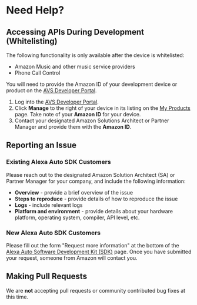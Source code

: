 # Need Help?

## Accessing APIs During Development (Whitelisting)<a id="whitelisting"></a>

The following functionality is only available after the device is whitelisted:

* Amazon Music and other music service providers
* Phone Call Control

You will need to provide the Amazon ID of your development device or product on the [AVS Developer Portal](https://developer.amazon.com/avs/home.html#/avs/home).

1. Log into the [AVS Developer Portal](https://developer.amazon.com/avs/home.html#/avs/home).
2. Click **Manage** to the right of your device in its listing on the [My Products](https://developer.amazon.com/avs/home.html#/avs/home) page. Take note of your **Amazon ID** for your device.
3. Contact your designated Amazon Solutions Architect or Partner Manager and provide them with the **Amazon ID**.

## Reporting an Issue<a id="reportinganissue"></a>

### Existing Alexa Auto SDK Customers

Please reach out to the designated Amazon Solution Architect (SA) or Partner Manager for your company, and include the following information:

* **Overview** - provide a brief overview of the issue
* **Steps to reproduce** - provide details of how to reproduce the issue
* **Logs** - include relevant logs
* **Platform and environment** - provide details about your hardware platform, operating system, compiler, API level, etc.

### New Alexa Auto SDK Customers

Please fill out the form "Request more information" at the bottom of the [Alexa Auto Software Development Kit (SDK)](https://developer.amazon.com/alexa-voice-service/alexa-auto-sdk) page. Once you have submitted your request, someone from Amazon will contact you.

## Making Pull Requests<a id="pullrequests"></a>

We are **not** accepting pull requests or community contributed bug fixes at this time.
